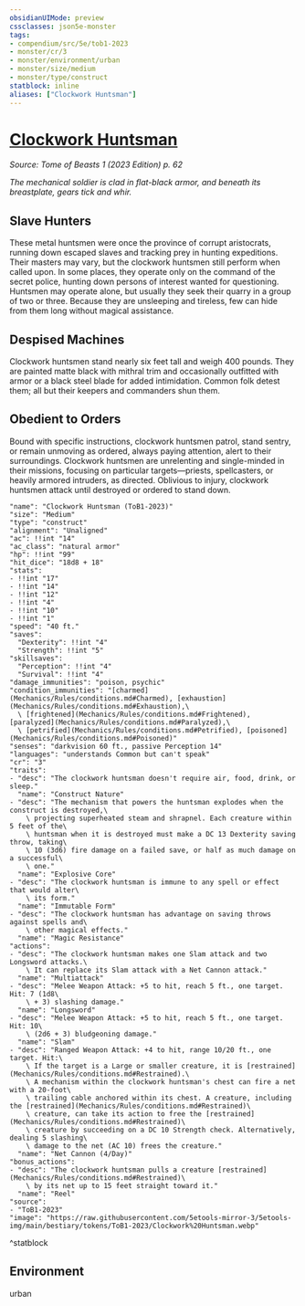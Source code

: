 ```yaml
---
obsidianUIMode: preview
cssclasses: json5e-monster
tags:
- compendium/src/5e/tob1-2023
- monster/cr/3
- monster/environment/urban
- monster/size/medium
- monster/type/construct
statblock: inline
aliases: ["Clockwork Huntsman"]
---
```

# [Clockwork Huntsman](Mechanics\bestiary\construct/clockwork-huntsman-tob1-2023.md)
*Source: Tome of Beasts 1 (2023 Edition) p. 62*  

*The mechanical soldier is clad in flat-black armor, and beneath its breastplate, gears tick and whir.*

## Slave Hunters

These metal huntsmen were once the province of corrupt aristocrats, running down escaped slaves and tracking prey in hunting expeditions. Their masters may vary, but the clockwork huntsmen still perform when called upon. In some places, they operate only on the command of the secret police, hunting down persons of interest wanted for questioning. Huntsmen may operate alone, but usually they seek their quarry in a group of two or three. Because they are unsleeping and tireless, few can hide from them long without magical assistance.

## Despised Machines

Clockwork huntsmen stand nearly six feet tall and weigh 400 pounds. They are painted matte black with mithral trim and occasionally outfitted with armor or a black steel blade for added intimidation. Common folk detest them; all but their keepers and commanders shun them.

## Obedient to Orders

Bound with specific instructions, clockwork huntsmen patrol, stand sentry, or remain unmoving as ordered, always paying attention, alert to their surroundings. Clockwork huntsmen are unrelenting and single-minded in their missions, focusing on particular targets—priests, spellcasters, or heavily armored intruders, as directed. Oblivious to injury, clockwork huntsmen attack until destroyed or ordered to stand down.

```statblock
"name": "Clockwork Huntsman (ToB1-2023)"
"size": "Medium"
"type": "construct"
"alignment": "Unaligned"
"ac": !!int "14"
"ac_class": "natural armor"
"hp": !!int "99"
"hit_dice": "18d8 + 18"
"stats":
- !!int "17"
- !!int "14"
- !!int "12"
- !!int "4"
- !!int "10"
- !!int "1"
"speed": "40 ft."
"saves":
  "Dexterity": !!int "4"
  "Strength": !!int "5"
"skillsaves":
  "Perception": !!int "4"
  "Survival": !!int "4"
"damage_immunities": "poison, psychic"
"condition_immunities": "[charmed](Mechanics/Rules/conditions.md#Charmed), [exhaustion](Mechanics/Rules/conditions.md#Exhaustion),\
  \ [frightened](Mechanics/Rules/conditions.md#Frightened), [paralyzed](Mechanics/Rules/conditions.md#Paralyzed),\
  \ [petrified](Mechanics/Rules/conditions.md#Petrified), [poisoned](Mechanics/Rules/conditions.md#Poisoned)"
"senses": "darkvision 60 ft., passive Perception 14"
"languages": "understands Common but can't speak"
"cr": "3"
"traits":
- "desc": "The clockwork huntsman doesn't require air, food, drink, or sleep."
  "name": "Construct Nature"
- "desc": "The mechanism that powers the huntsman explodes when the construct is destroyed,\
    \ projecting superheated steam and shrapnel. Each creature within 5 feet of the\
    \ huntsman when it is destroyed must make a DC 13 Dexterity saving throw, taking\
    \ 10 (3d6) fire damage on a failed save, or half as much damage on a successful\
    \ one."
  "name": "Explosive Core"
- "desc": "The clockwork huntsman is immune to any spell or effect that would alter\
    \ its form."
  "name": "Immutable Form"
- "desc": "The clockwork huntsman has advantage on saving throws against spells and\
    \ other magical effects."
  "name": "Magic Resistance"
"actions":
- "desc": "The clockwork huntsman makes one Slam attack and two Longsword attacks.\
    \ It can replace its Slam attack with a Net Cannon attack."
  "name": "Multiattack"
- "desc": "Melee Weapon Attack: +5 to hit, reach 5 ft., one target. Hit: 7 (1d8\
    \ + 3) slashing damage."
  "name": "Longsword"
- "desc": "Melee Weapon Attack: +5 to hit, reach 5 ft., one target. Hit: 10\
    \ (2d6 + 3) bludgeoning damage."
  "name": "Slam"
- "desc": "Ranged Weapon Attack: +4 to hit, range 10/20 ft., one target. Hit:\
    \ If the target is a Large or smaller creature, it is [restrained](Mechanics/Rules/conditions.md#Restrained).\
    \ A mechanism within the clockwork huntsman's chest can fire a net with a 20-foot\
    \ trailing cable anchored within its chest. A creature, including the [restrained](Mechanics/Rules/conditions.md#Restrained)\
    \ creature, can take its action to free the [restrained](Mechanics/Rules/conditions.md#Restrained)\
    \ creature by succeeding on a DC 10 Strength check. Alternatively, dealing 5 slashing\
    \ damage to the net (AC 10) frees the creature."
  "name": "Net Cannon (4/Day)"
"bonus_actions":
- "desc": "The clockwork huntsman pulls a creature [restrained](Mechanics/Rules/conditions.md#Restrained)\
    \ by its net up to 15 feet straight toward it."
  "name": "Reel"
"source":
- "ToB1-2023"
"image": "https://raw.githubusercontent.com/5etools-mirror-3/5etools-img/main/bestiary/tokens/ToB1-2023/Clockwork%20Huntsman.webp"
```
^statblock

## Environment

urban
